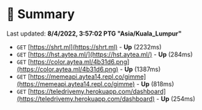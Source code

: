 # 📖 Summary
Last updated: **8/4/2022, 3:57:02 PTG "Asia/Kuala_Lumpur"**

- `GET` [https://shrt.ml](https://shrt.ml) - **Up** (2232ms)
- `GET` [https://hst.aytea.ml/](https://hst.aytea.ml/) - **Up** (284ms)
- `GET` [https://color.aytea.ml/4b31d6.png](https://color.aytea.ml/4b31d6.png) - **Up** (1387ms)
- `GET` [https://memeapi.aytea14.repl.co/gimme](https://memeapi.aytea14.repl.co/gimme) - **Up** (818ms)
- `GET` [https://teledrivemy.herokuapp.com/dashboard](https://teledrivemy.herokuapp.com/dashboard) - **Up** (254ms)
